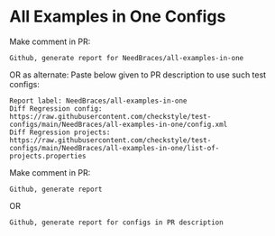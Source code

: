 # All Examples in One Configs
Make comment in PR:
```
Github, generate report for NeedBraces/all-examples-in-one
```
OR as alternate:
Paste below given to PR description to use such test configs:
```
Report label: NeedBraces/all-examples-in-one
Diff Regression config: https://raw.githubusercontent.com/checkstyle/test-configs/main/NeedBraces/all-examples-in-one/config.xml
Diff Regression projects: https://raw.githubusercontent.com/checkstyle/test-configs/main/NeedBraces/all-examples-in-one/list-of-projects.properties
```
Make comment in PR:
```
Github, generate report
```
OR
```
Github, generate report for configs in PR description
```
